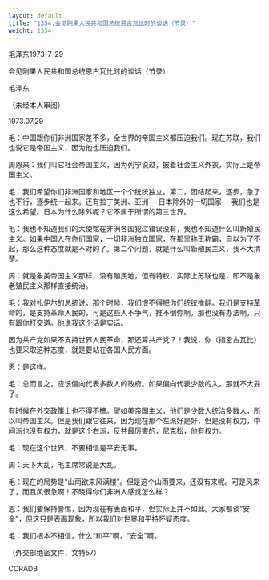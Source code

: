 ```yaml
---
layout: default
title: "1354.会见刚果人民共和国总统恩古瓦比时的谈话（节录）"
weight: 1354
---
```


毛泽东1973-7-29

会见刚果人民共和国总统恩古瓦比时的谈话（节录）

毛泽东

（未经本人审阅）

1973.07.29

毛：中国跟你们非洲国家差不多，全世界的帝国主义都压迫我们。现在苏联，我们也说它是帝国主义，因为他也压迫我们。

周恩来：我们叫它社会帝国主义，因为列宁说过，披着社会主义外衣，实际上是帝国主义。

毛：我们希望你们非洲国家和地区一个个统统独立。第二，团结起来，逐步，急了也不行，逐步统一起来。还有拉丁美洲、亚洲──日本除外的一切国家──我们也是这么希望。日本为什么除外呢？它不属于所谓的第三世界。

毛：我也不知道我们的大使馆在非洲各国犯过错误没有，我也不知道什么叫新殖民主义。如果中国人在你们国家，一切非洲独立国家，在那里称王称霸，自以为了不起，那么这种态度就是不对的了。第二个问题，就是什么叫新殖民主义，我不大清楚。

周：就是象美帝国主义那样，没有殖民地，但有特权，实际上苏联也是，即不是象老殖民主义那样直接统治。

毛：我对扎伊尔的总统说，那个时候，我们恨不得把你们统统推翻。我们是支持革命的，是支持革命人民的，可是这些人不争气，推不倒你啊，那也没有办法啊，只有跟你打交道。他说我这个话是实话。

因为共产党如果不支持世界人民革命，那还算共产党？！我说，你（指恩古瓦比）也要采取这种态度，就是要站在各国人民方面。

恩：是这样。

毛：总而言之，应该偏向代表多数人的政府。如果偏向代表少数的入，那就不大妥了。

有时候在外交政策上也不得不搞。譬如美帝国主义，他们是少数人统治多数人，所以叫帝国主义。但是我们跟它往来，因为现在那个左派好是好，但是没有权力，中间派也没有权力，就是这个右派，反共最厉害的，尼克松，他有权力。

毛：现在这个世界，不要相信是平安无事。

周：天下大乱，毛主席常说是大乱。

毛：现在的局势是“山雨欲来风满楼”。但是这个山雨要来，还没有来呢。可是风来了，而且风很急啊！不晓得你们非洲人感觉怎么样？

恩：我们要保持警惕，因为现在有表面和平，但实际上并不如此。大家都谈“安全”，但这只是表面现象，所以我们对世界和平持怀疑态度。

毛：我们根本不相信，什么“和平”啊，“安全”啊。

（外交部绝密文件，文特57）

CCRADB

